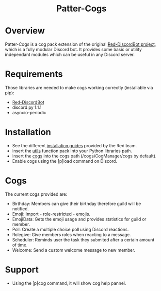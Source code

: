 <h1 align="center">
  <br>
  Patter-Cogs
  <br>
</h1>

# Overview

Patter-Cogs is a cog pack extension of the original [Red-DiscordBot project](https://github.com/Cog-Creators/Red-DiscordBot), which is a fully modular Discord bot.
It provides some basic or utility independant modules which can be useful in any Discord server.

# Requirements

Those libraries are needed to make cogs working correctly (installable via pip):
- [Red-DiscordBot](https://red-discordbot.readthedocs.io/en/v3-develop/install_windows.html#installing-red)
- discord.py 1.1.1
- asyncio-periodic

# Installation

- See the different [installation guides](https://red-discordbot.readthedocs.io/en/v3-develop/index.html) provided by the Red team.
- Insert the [utils](https://github.com/Ukabi/Patter-Cogs/tree/master/venv/lib/python3.7/site-packages/utils) function pack into your Python libraries path.
- Insert the [cogs](https://github.com/Ukabi/Patter-Cogs/tree/master/RedBot/cogs/CogManager/cogs) into the cogs path (/cogs/CogManager/cogs by default).
- Enable cogs using the [p]load command on Discord.

# Cogs

The current cogs provided are:
- Birthday: Members can give their birthday therefore guild will be notified.
- Emoji: Import - role-restricted - emojis.
- EmojiData: Gets the emoji usage and provides statistics for guild or member. 
- Poll: Create a multiple choice poll using Discord reactions.
- Rolegive: Give members roles when reacting to a message.
- Scheduler: Reminds user the task they submited after a certain amount of time.
- Welcome: Send a custom welcome message to new member.

# Support

- Using the [p]cog command, it will show cog help pannel.
